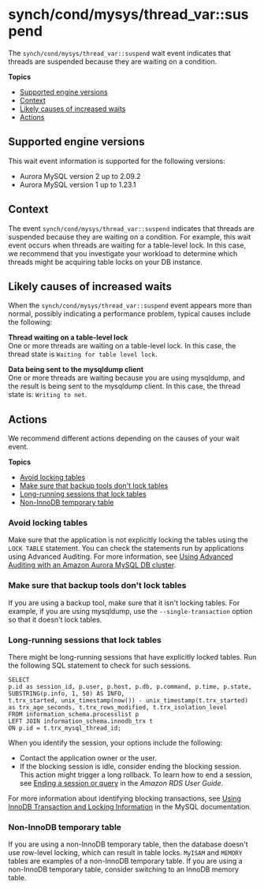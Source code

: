 # synch/cond/mysys/thread\_var::suspend<a name="ams-waits.suspend"></a>

The `synch/cond/mysys/thread_var::suspend` wait event indicates that threads are suspended because they are waiting on a condition\.

**Topics**
+ [Supported engine versions](#ams-waits.suspend.context.supported)
+ [Context](#ams-waits.suspend.context)
+ [Likely causes of increased waits](#ams-waits.suspend.causes)
+ [Actions](#ams-waits.suspend.actions)

## Supported engine versions<a name="ams-waits.suspend.context.supported"></a>

This wait event information is supported for the following versions:
+ Aurora MySQL version 2 up to 2\.09\.2
+ Aurora MySQL version 1 up to 1\.23\.1

## Context<a name="ams-waits.suspend.context"></a>

The event `synch/cond/mysys/thread_var::suspend` indicates that threads are suspended because they are waiting on a condition\. For example, this wait event occurs when threads are waiting for a table\-level lock\. In this case, we recommend that you investigate your workload to determine which threads might be acquiring table locks on your DB instance\.

## Likely causes of increased waits<a name="ams-waits.suspend.causes"></a>

When the `synch/cond/mysys/thread_var::suspend` event appears more than normal, possibly indicating a performance problem, typical causes include the following:

**Thread waiting on a table\-level lock**  
One or more threads are waiting on a table\-level lock\. In this case, the thread state is `Waiting for table level lock`\.

**Data being sent to the mysqldump client**  
One or more threads are waiting because you are using mysqldump, and the result is being sent to the mysqldump client\. In this case, the thread state is: `Writing to net`\.

## Actions<a name="ams-waits.suspend.actions"></a>

We recommend different actions depending on the causes of your wait event\.

**Topics**
+ [Avoid locking tables](#ams-waits.suspend.actions.locks)
+ [Make sure that backup tools don't lock tables](#ams-waits.suspend.actions.mysqldump)
+ [Long\-running sessions that lock tables](#ams-waits.suspend.actions.long-running-sessions)
+ [Non\-InnoDB temporary table](#ams-waits.suspend.actions.enable-pfs)

### Avoid locking tables<a name="ams-waits.suspend.actions.locks"></a>

Make sure that the application is not explicitly locking the tables using the `LOCK TABLE` statement\. You can check the statements run by applications using Advanced Auditing\. For more information, see [Using Advanced Auditing with an Amazon Aurora MySQL DB cluster](AuroraMySQL.Auditing.md)\.

### Make sure that backup tools don't lock tables<a name="ams-waits.suspend.actions.mysqldump"></a>

If you are using a backup tool, make sure that it isn't locking tables\. For example, if you are using mysqldump, use the `--single-transaction` option so that it doesn't lock tables\. 

### Long\-running sessions that lock tables<a name="ams-waits.suspend.actions.long-running-sessions"></a>

There might be long\-running sessions that have explicitly locked tables\. Run the following SQL statement to check for such sessions\.

```
SELECT 
p.id as session_id, p.user, p.host, p.db, p.command, p.time, p.state, 
SUBSTRING(p.info, 1, 50) AS INFO, 
t.trx_started, unix_timestamp(now()) - unix_timestamp(t.trx_started) as trx_age_seconds, t.trx_rows_modified, t.trx_isolation_level
FROM information_schema.processlist p 
LEFT JOIN information_schema.innodb_trx t 
ON p.id = t.trx_mysql_thread_id;
```

When you identify the session, your options include the following:
+ Contact the application owner or the user\.
+ If the blocking session is idle, consider ending the blocking session\. This action might trigger a long rollback\. To learn how to end a session, see [Ending a session or query](https://docs.aws.amazon.com/AmazonRDS/latest/UserGuide/Appendix.MySQL.CommonDBATasks.html#Appendix.MySQL.CommonDBATasks.End) in the *Amazon RDS User Guide*\.

For more information about identifying blocking transactions, see [Using InnoDB Transaction and Locking Information](https://dev.mysql.com/doc/refman/5.7/en/innodb-information-schema-examples.html) in the MySQL documentation\.

### Non\-InnoDB temporary table<a name="ams-waits.suspend.actions.enable-pfs"></a>

If you are using a non\-InnoDB temporary table, then the database doesn't use row\-level locking, which can result in table locks\. `MyISAM` and `MEMORY` tables are examples of a non\-InnoDB temporary table\. If you are using a non\-InnoDB temporary table, consider switching to an InnoDB memory table\.